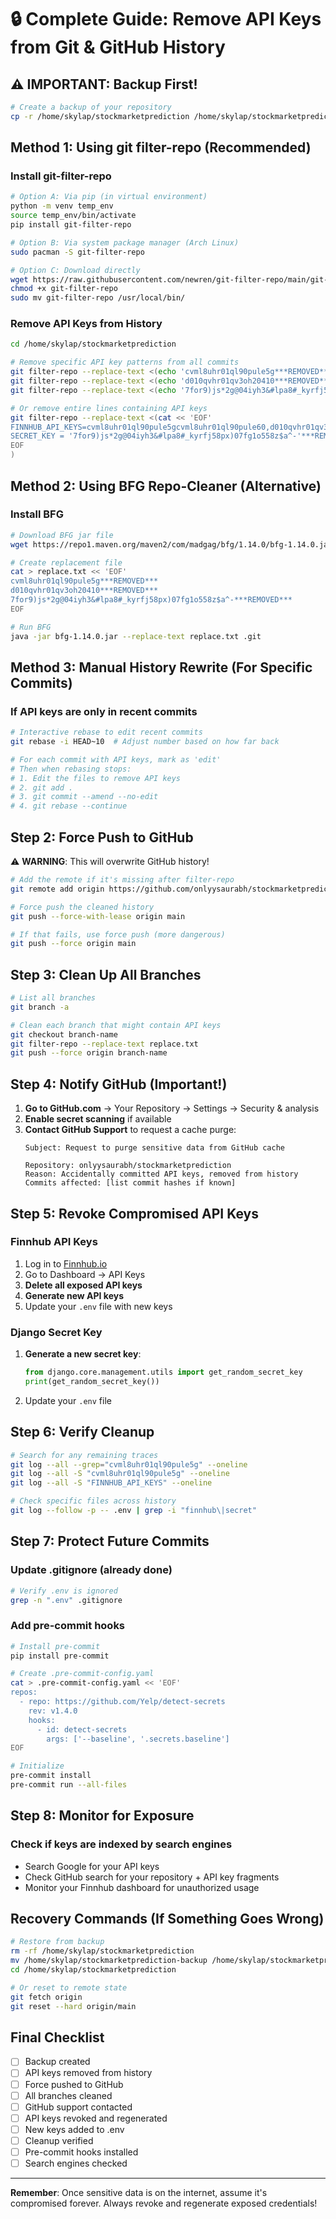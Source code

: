 # 🔒 Complete Guide: Remove API Keys from Git & GitHub History

## ⚠️ IMPORTANT: Backup First!
```bash
# Create a backup of your repository
cp -r /home/skylap/stockmarketprediction /home/skylap/stockmarketprediction-backup
```

## Method 1: Using git filter-repo (Recommended)

### Install git-filter-repo
```bash
# Option A: Via pip (in virtual environment)
python -m venv temp_env
source temp_env/bin/activate
pip install git-filter-repo

# Option B: Via system package manager (Arch Linux)
sudo pacman -S git-filter-repo

# Option C: Download directly
wget https://raw.githubusercontent.com/newren/git-filter-repo/main/git-filter-repo
chmod +x git-filter-repo
sudo mv git-filter-repo /usr/local/bin/
```

### Remove API Keys from History
```bash
cd /home/skylap/stockmarketprediction

# Remove specific API key patterns from all commits
git filter-repo --replace-text <(echo 'cvml8uhr01ql90pule5g***REMOVED***')
git filter-repo --replace-text <(echo 'd010qvhr01qv3oh20410***REMOVED***')
git filter-repo --replace-text <(echo '7for9)js*2g@04iyh3&#lpa8#_kyrfj58px)07fg1o558z$a^-***REMOVED***')

# Or remove entire lines containing API keys
git filter-repo --replace-text <(cat << 'EOF'
FINNHUB_API_KEYS=cvml8uhr01ql90pule5gcvml8uhr01ql90pule60,d010qvhr01qv3oh20410d010qvhr01qv3oh2041g,d010scpr01qv3oh20cd0d010scpr01qv3oh20cdg,d010si1r01qv3oh20dggd010si1r01qv3oh20dh0,d010tphr01qv3oh20kugd010tphr01qv3oh20kv0,d010tu1r01qv3oh20lq0d010tu1r01qv3oh20lqg,d010ug9r01qv3oh20p60d010ug9r01qv3oh20p6g,d010ukhr01qv3oh20q0gd010ukhr01qv3oh20q10,d010ut1r01qv3oh20rpgd010ut1r01qv3oh20rq0,d010v21r01qv3oh20sp0d010v21r01qv3oh20spg,d010v61r01qv3oh20tggd010v61r01qv3oh20th0***REMOVED***
SECRET_KEY = '7for9)js*2g@04iyh3&#lpa8#_kyrfj58px)07fg1o558z$a^-'***REMOVED***
EOF
)
```

## Method 2: Using BFG Repo-Cleaner (Alternative)

### Install BFG
```bash
# Download BFG jar file
wget https://repo1.maven.org/maven2/com/madgag/bfg/1.14.0/bfg-1.14.0.jar

# Create replacement file
cat > replace.txt << 'EOF'
cvml8uhr01ql90pule5g***REMOVED***
d010qvhr01qv3oh20410***REMOVED***
7for9)js*2g@04iyh3&#lpa8#_kyrfj58px)07fg1o558z$a^-***REMOVED***
EOF

# Run BFG
java -jar bfg-1.14.0.jar --replace-text replace.txt .git
```

## Method 3: Manual History Rewrite (For Specific Commits)

### If API keys are only in recent commits
```bash
# Interactive rebase to edit recent commits
git rebase -i HEAD~10  # Adjust number based on how far back

# For each commit with API keys, mark as 'edit'
# Then when rebasing stops:
# 1. Edit the files to remove API keys
# 2. git add .
# 3. git commit --amend --no-edit
# 4. git rebase --continue
```

## Step 2: Force Push to GitHub

⚠️ **WARNING**: This will overwrite GitHub history!

```bash
# Add the remote if it's missing after filter-repo
git remote add origin https://github.com/onlyysaurabh/stockmarketprediction.git

# Force push the cleaned history
git push --force-with-lease origin main

# If that fails, use force push (more dangerous)
git push --force origin main
```

## Step 3: Clean Up All Branches

```bash
# List all branches
git branch -a

# Clean each branch that might contain API keys
git checkout branch-name
git filter-repo --replace-text replace.txt
git push --force origin branch-name
```

## Step 4: Notify GitHub (Important!)

1. **Go to GitHub.com** → Your Repository → Settings → Security & analysis
2. **Enable secret scanning** if available
3. **Contact GitHub Support** to request a cache purge:
   ```
   Subject: Request to purge sensitive data from GitHub cache
   
   Repository: onlyysaurabh/stockmarketprediction
   Reason: Accidentally committed API keys, removed from history
   Commits affected: [list commit hashes if known]
   ```

## Step 5: Revoke Compromised API Keys

### Finnhub API Keys
1. Log in to [Finnhub.io](https://finnhub.io/)
2. Go to Dashboard → API Keys
3. **Delete all exposed API keys**
4. **Generate new API keys**
5. Update your `.env` file with new keys

### Django Secret Key
1. **Generate a new secret key**:
   ```python
   from django.core.management.utils import get_random_secret_key
   print(get_random_secret_key())
   ```
2. Update your `.env` file

## Step 6: Verify Cleanup

```bash
# Search for any remaining traces
git log --all --grep="cvml8uhr01ql90pule5g" --oneline
git log --all -S "cvml8uhr01ql90pule5g" --oneline
git log --all -S "FINNHUB_API_KEYS" --oneline

# Check specific files across history
git log --follow -p -- .env | grep -i "finnhub\|secret"
```

## Step 7: Protect Future Commits

### Update .gitignore (already done)
```bash
# Verify .env is ignored
grep -n ".env" .gitignore
```

### Add pre-commit hooks
```bash
# Install pre-commit
pip install pre-commit

# Create .pre-commit-config.yaml
cat > .pre-commit-config.yaml << 'EOF'
repos:
  - repo: https://github.com/Yelp/detect-secrets
    rev: v1.4.0
    hooks:
      - id: detect-secrets
        args: ['--baseline', '.secrets.baseline']
EOF

# Initialize
pre-commit install
pre-commit run --all-files
```

## Step 8: Monitor for Exposure

### Check if keys are indexed by search engines
- Search Google for your API keys
- Check GitHub search for your repository + API key fragments
- Monitor your Finnhub dashboard for unauthorized usage

## Recovery Commands (If Something Goes Wrong)

```bash
# Restore from backup
rm -rf /home/skylap/stockmarketprediction
mv /home/skylap/stockmarketprediction-backup /home/skylap/stockmarketprediction
cd /home/skylap/stockmarketprediction

# Or reset to remote state
git fetch origin
git reset --hard origin/main
```

## Final Checklist

- [ ] Backup created
- [ ] API keys removed from history
- [ ] Force pushed to GitHub
- [ ] All branches cleaned
- [ ] GitHub support contacted
- [ ] API keys revoked and regenerated
- [ ] New keys added to .env
- [ ] Cleanup verified
- [ ] Pre-commit hooks installed
- [ ] Search engines checked

---

**Remember**: Once sensitive data is on the internet, assume it's compromised forever. Always revoke and regenerate exposed credentials!
